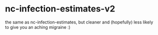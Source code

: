 # nc-infection-estimates-v2
the same as nc-infection-estimates, but cleaner and (hopefully) less likely to give you an aching migraine :)
